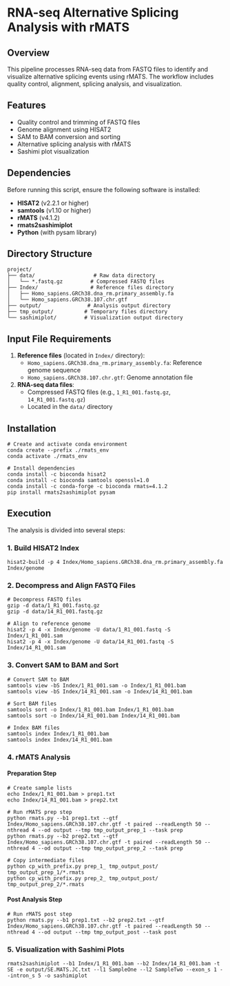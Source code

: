 # RNA-seq Alternative Splicing Analysis with rMATS

## Overview

This pipeline processes RNA-seq data from FASTQ files to identify and visualize alternative splicing events using rMATS. The workflow includes quality control, alignment, splicing analysis, and visualization.

## Features

- Quality control and trimming of FASTQ files
- Genome alignment using HISAT2
- SAM to BAM conversion and sorting
- Alternative splicing analysis with rMATS
- Sashimi plot visualization

## Dependencies

Before running this script, ensure the following software is installed:

- **HISAT2** (v2.2.1 or higher)
- **samtools** (v1.10 or higher)
- **rMATS** (v4.1.2)
- **rmats2sashimiplot**
- **Python** (with pysam library)

## Directory Structure

```
project/
├── data/                   # Raw data directory
│   └── *.fastq.gz         # Compressed FASTQ files
├── Index/                 # Reference files directory
│   ├── Homo_sapiens.GRCh38.dna_rm.primary_assembly.fa
│   └── Homo_sapiens.GRCh38.107.chr.gtf
├── output/               # Analysis output directory
├── tmp_output/          # Temporary files directory
└── sashimiplot/         # Visualization output directory
```

## Input File Requirements

1. **Reference files** (located in `Index/` directory):
   - `Homo_sapiens.GRCh38.dna_rm.primary_assembly.fa`: Reference genome sequence
   - `Homo_sapiens.GRCh38.107.chr.gtf`: Genome annotation file
2. **RNA-seq data files**:
   - Compressed FASTQ files (e.g., `1_R1_001.fastq.gz`, `14_R1_001.fastq.gz`)
   - Located in the `data/` directory

## Installation

```
# Create and activate conda environment
conda create --prefix ./rmats_env
conda activate ./rmats_env

# Install dependencies
conda install -c bioconda hisat2
conda install -c bioconda samtools openssl=1.0
conda install -c conda-forge -c bioconda rmats=4.1.2
pip install rmats2sashimiplot pysam
```

## Execution

The analysis is divided into several steps:

### 1. Build HISAT2 Index

```
hisat2-build -p 4 Index/Homo_sapiens.GRCh38.dna_rm.primary_assembly.fa Index/genome
```

### 2. Decompress and Align FASTQ Files

```
# Decompress FASTQ files
gzip -d data/1_R1_001.fastq.gz
gzip -d data/14_R1_001.fastq.gz

# Align to reference genome
hisat2 -p 4 -x Index/genome -U data/1_R1_001.fastq -S Index/1_R1_001.sam
hisat2 -p 4 -x Index/genome -U data/14_R1_001.fastq -S Index/14_R1_001.sam
```

### 3. Convert SAM to BAM and Sort

```
# Convert SAM to BAM
samtools view -bS Index/1_R1_001.sam -o Index/1_R1_001.bam
samtools view -bS Index/14_R1_001.sam -o Index/14_R1_001.bam

# Sort BAM files
samtools sort -o Index/1_R1_001.bam Index/1_R1_001.bam
samtools sort -o Index/14_R1_001.bam Index/14_R1_001.bam

# Index BAM files
samtools index Index/1_R1_001.bam
samtools index Index/14_R1_001.bam
```

### 4. rMATS Analysis

#### Preparation Step

```
# Create sample lists
echo Index/1_R1_001.bam > prep1.txt
echo Index/14_R1_001.bam > prep2.txt

# Run rMATS prep step
python rmats.py --b1 prep1.txt --gtf Index/Homo_sapiens.GRCh38.107.chr.gtf -t paired --readLength 50 --nthread 4 --od output --tmp tmp_output_prep_1 --task prep
python rmats.py --b2 prep2.txt --gtf Index/Homo_sapiens.GRCh38.107.chr.gtf -t paired --readLength 50 --nthread 4 --od output --tmp tmp_output_prep_2 --task prep

# Copy intermediate files
python cp_with_prefix.py prep_1_ tmp_output_post/ tmp_output_prep_1/*.rmats
python cp_with_prefix.py prep_2_ tmp_output_post/ tmp_output_prep_2/*.rmats
```

#### Post Analysis Step

```
# Run rMATS post step
python rmats.py --b1 prep1.txt --b2 prep2.txt --gtf Index/Homo_sapiens.GRCh38.107.chr.gtf -t paired --readLength 50 --nthread 4 --od output --tmp tmp_output_post --task post
```

### 5. Visualization with Sashimi Plots

```
rmats2sashimiplot --b1 Index/1_R1_001.bam --b2 Index/14_R1_001.bam -t SE -e output/SE.MATS.JC.txt --l1 SampleOne --l2 SampleTwo --exon_s 1 --intron_s 5 -o sashimiplot
```